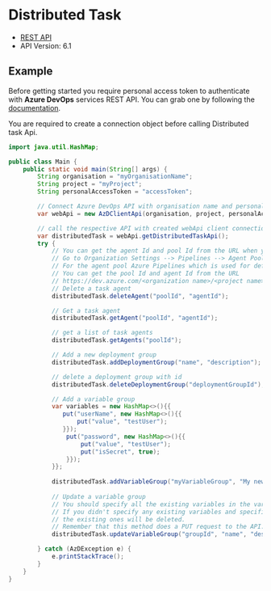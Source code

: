 # Distributed Task

- [REST API](https://docs.microsoft.com/en-us/rest/api/azure/devops/distributedtask/?view=azure-devops-rest-6.1)
- API Version: 6.1

## Example

Before getting started you require personal access token to authenticate with **Azure DevOps** services REST API.
You can grab one by following the [documentation](https://docs.microsoft.com/en-us/azure/devops/organizations/accounts/use-personal-access-tokens-to-authenticate?WT.mc_id=docs-github-dbrown&view=azure-devops&tabs=preview-page).

You are required to create a connection object before calling Distributed task Api.

```java
import java.util.HashMap;

public class Main {
    public static void main(String[] args) {
        String organisation = "myOrganisationName";
        String project = "myProject";
        String personalAccessToken = "accessToken";

        // Connect Azure DevOps API with organisation name and personal access token.
        var webApi = new AzDClientApi(organisation, project, personalAccessToken);

        // call the respective API with created webApi client connection object;
        var distributedTask = webApi.getDistributedTaskApi();
        try {
            // You can get the agent Id and pool Id from the URL when you navigate to the agent pools
            // Go to Organization Settings --> Pipelines --> Agent Pools --> Select any agent
            // For the agent pool Azure Pipelines which is used for default tasks if you click on agents tab
            // You can get the pool Id and agent Id from the URL
            // https://dev.azure.com/<organization name>/<project name>/_settings/agentpools?agentId=8&poolId=9&view=jobs
            // Delete a task agent
            distributedTask.deleteAgent("poolId", "agentId");

            // Get a task agent
            distributedTask.getAgent("poolId", "agentId");

            // get a list of task agents
            distributedTask.getAgents("poolId");

            // Add a new deployment group
            distributedTask.addDeploymentGroup("name", "description");

            // delete a deployment group with id
            distributedTask.deleteDeploymentGroup("deploymentGroupId");

            // Add a variable group
            var variables = new HashMap<>(){{
               put("userName", new HashMap<>(){{
                   put("value", "testUser");
               }});
                put("password", new HashMap<>(){{
                    put("value", "testUser");
                    put("isSecret", true);
                }});
            }};
            
            distributedTask.addVariableGroup("myVariableGroup", "My new Variable group", variables);
            
            // Update a variable group
            // You should specify all the existing variables in the variable group if you're updating one variable.
            // If you didn't specify any existing variables and specified only the variables that needs to be updated,
            // the existing ones will be deleted.
            // Remember that this method does a PUT request to the API.
            distributedTask.updateVariableGroup("groupId", "name", "description", variables);

        } catch (AzDException e) {
            e.printStackTrace();
        }
    }
}
```